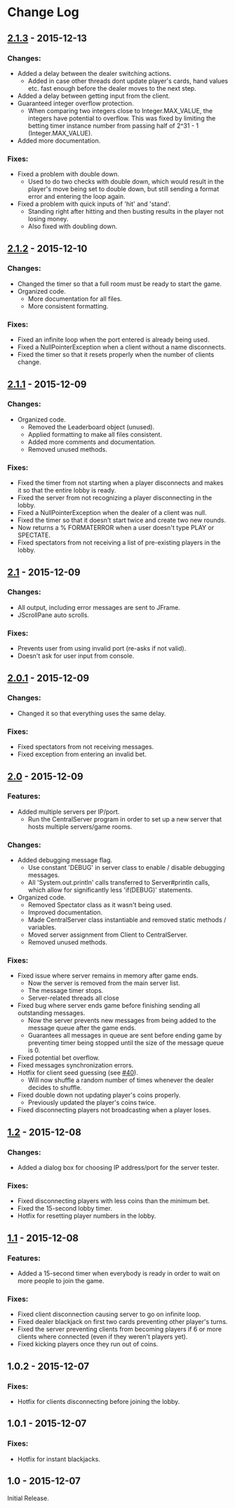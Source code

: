 # Change Log

## [2.1.3](https://github.com/Bimde/Blackjack-Server/compare/v2.1.2...v2.1.3) - 2015-12-13
### Changes:
 - Added a delay between the dealer switching actions.
	- Added in case other threads dont update player's cards, hand values etc. fast enough before the dealer moves to the next step.
 - Added a delay between getting input from the client.
 - Guaranteed integer overflow protection.
	- When comparing two integers close to Integer.MAX\_VALUE, the integers have potential to overflow. This was fixed by limiting the betting timer instance number from passing half of 2^31 - 1 (Integer.MAX\_VALUE).
 - Added more documentation.

### Fixes:
 - Fixed a problem with double down.
	- Used to do two checks with double down, which would result in the player's move being set to double down, but still sending a format error and entering the loop again.
 - Fixed a problem with quick inputs of 'hit' and 'stand'.
	- Standing right after hitting and then busting results in the player not losing money.
	- Also fixed with doubling down.

## [2.1.2](https://github.com/Bimde/Blackjack-Server/compare/v2.1.1...v.2.1.2) - 2015-12-10
### Changes:
 - Changed the timer so that a full room must be ready to start the game.
 - Organized code.
	- More documentation for all files.
	- More consistent formatting.

### Fixes:
 - Fixed an infinite loop when the port entered is already being used.
 - Fixed a NullPointerException when a client without a name disconnects.
 - Fixed the timer so that it resets properly when the number of clients change.

## [2.1.1](https://github.com/Bimde/Blackjack-Server/compare/v2.1...v2.1.1) - 2015-12-09
### Changes:
 - Organized code.
	- Removed the Leaderboard object (unused).
	- Applied formatting to make all files consistent.
	- Added more comments and documentation.
	- Removed unused methods.

### Fixes:
 - Fixed the timer from not starting when a player disconnects and makes it so that the entire lobby is ready.
 - Fixed the server from not recognizing a player disconnecting in the lobby.
 - Fixed a NullPointerException when the dealer of a client was null.
 - Fixed the timer so that it doesn't start twice and create two new rounds.
 - Now returns a % FORMATERROR when a user doesn't type PLAY or SPECTATE.
 - Fixed spectators from not receiving a list of pre-existing players in the lobby.

## [2.1](https://github.com/Bimde/Blackjack-Server/compare/v2.0.1...v2.1) - 2015-12-09
### Changes:
 - All output, including error messages are sent to JFrame.
 - JScrollPane auto scrolls.

### Fixes:
 - Prevents user from using invalid port (re-asks if not valid).
 - Doesn't ask for user input from console.

## [2.0.1](https://github.com/Bimde/Blackjack-Server/compare/v2.0...v2.0.1) - 2015-12-09
### Changes:
 - Changed it so that everything uses the same delay.

### Fixes:
 - Fixed spectators from not receiving messages.
 - Fixed exception from entering an invalid bet.

## [2.0](https://github.com/Bimde/Blackjack-Server/compare/v1.2...v2.0) - 2015-12-09
### Features:
 - Added multiple servers per IP/port.
 	- Run the CentralServer program in order to set up a new server that hosts multiple servers/game rooms.

### Changes:
 - Added debugging message flag.
	- Use constant 'DEBUG' in server class to enable / disable debugging messages.
	- All 'System.out.println' calls transferred to Server#println calls, which allow for significantly less 'if(DEBUG)' statements.
 - Organized code.
	- Removed Spectator class as it wasn't being used.
	- Improved documentation.
	- Made CentralServer class instantiable and removed static methods / variables.
	- Moved server assignment from Client to CentralServer.
	- Removed unused methods.

### Fixes:
 - Fixed issue where server remains in memory after game ends.
	- Now the server is removed from the main server list.
	- The message timer stops.
	- Server-related threads all close
 - Fixed bug where server ends game before finishing sending all outstanding messages.
	- Now the server prevents new messages from being added to the message queue after the game ends.
	- Guarantees all messages in queue are sent before ending game by preventing timer being stopped until the size of the message queue is 0.
 - Fixed potential bet overflow.
 - Fixed messages synchronization errors.
 - Hotfix for client seed guessing (see [#40](https://github.com/Bimde/Blackjack-Server/issues/40)).
 	- Will now shuffle a random number of times whenever the dealer decides to shuffle.
 - Fixed double down not updating player's coins properly.
 	- Previously updated the player's coins twice.
 - Fixed disconnecting players not broadcasting when a player loses.

## [1.2](https://github.com/Bimde/Blackjack-Server/compare/v1.1...v1.2) - 2015-12-08
### Changes:
 - Added a dialog box for choosing IP address/port for the server tester.

### Fixes:
 - Fixed disconnecting players with less coins than the minimum bet.
 - Fixed the 15-second lobby timer.
 - Hotfix for resetting player numbers in the lobby.

## [1.1](https://github.com/Bimde/Blackjack-Server/compare/v1.02...v1.1) - 2015-12-08
### Features:
 - Added a 15-second timer when everybody is ready in order to wait on more people to join the game.

### Fixes:
 - Fixed client disconnection causing server to go on infinite loop.
 - Fixed dealer blackjack on first two cards preventing other player's turns.
 - Fixed the server preventing clients from becoming players if 6 or more clients where connected (even if they weren't players yet).
 - Fixed kicking players once they run out of coins.

## 1.0.2 - 2015-12-07
### Fixes:
 - Hotfix for clients disconnecting before joining the lobby.

## 1.0.1 - 2015-12-07
### Fixes:
 - Hotfix for instant blackjacks.

## 1.0 - 2015-12-07
Initial Release.